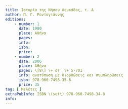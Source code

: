 ```yaml
---
title: Ιστορία της Νήσου Λευκάδος, τ. Α
author: Π. Γ. Ροντογιάννης
editions:
    - number: 1
      date: 1980
      place: Αθήνα
      pages: 
      info: 
      isbn: 
      price:
    - number: 2
      date: 2006
      place: Αθήνα
      pages: \[8\] \+ στ΄ \+ 5-701
      info: ανατύπωση με διορθώσεις και συμπληρώσεις
      isbn: 978-960-7498-35-6
      price: 35
tag: [ Μελέτες ]
extraPubInfo: ISBN \(set\) 978-960-7498-34-8
info: 
---
```

